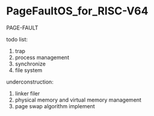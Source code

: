 # PageFaultOS_for_RISC-V64
PAGE-FAULT

todo list:
1.  trap 
2.  process management
3.  synchronize
4.  file system

underconstruction:
1.  linker filer
2.  physical memory and virtual memory management
3.  page swap algorithm implement
